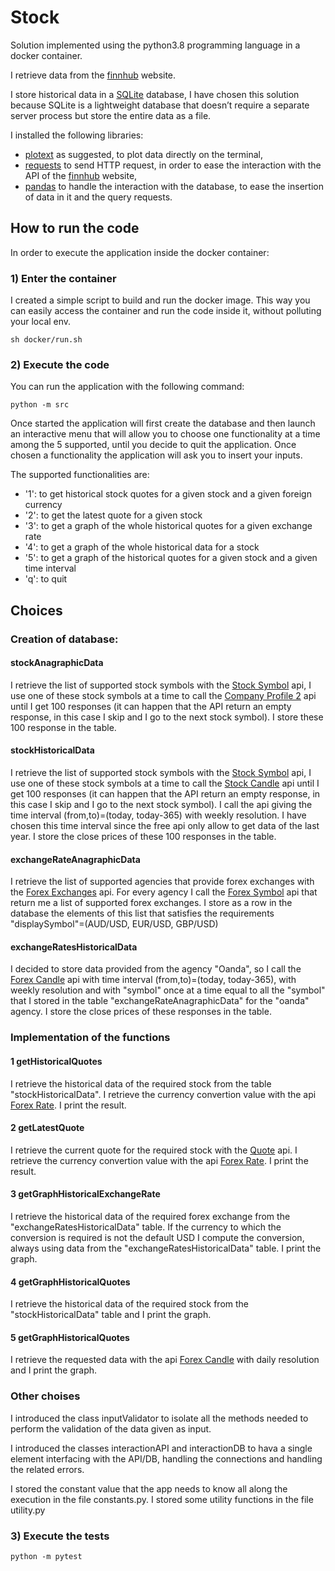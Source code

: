 # Stock

Solution implemented using the python3.8 programming language in a docker container.

I retrieve data from the [finnhub](https://finnhub.io/docs/api#forex-symbols) website.

I store historical data in a [SQLite](https://docs.python.org/3/library/sqlite3.html) database, I have chosen this solution because SQLite is a lightweight database that doesn’t require a separate server process but store the entire data as a file.

I installed the following libraries:
* [plotext](https://pypi.org/project/plotext/) as suggested, to plot data directly on the terminal,
* [requests](https://pypi.org/project/requests/) to send HTTP request, in order to ease the interaction with the API of the [finnhub](https://finnhub.io/docs/api#forex-symbols) website,
* [pandas](https://pypi.org/project/pandas/) to handle the interaction with the database, to ease the insertion of data in it and the query requests.

## How to run the code
In order to execute the application inside the docker container:
### 1) Enter the container
I created a simple script to build and run the docker image. This way you can easily access the container and run the code inside it, without polluting your local env.
```
sh docker/run.sh
```
### 2) Execute the code
You can run the application with the following command:
```
python -m src
```
Once started the application will first create the database and then launch an interactive menu that will allow you to choose one functionality at a time among the 5 supported, until you decide to quit the application.
Once chosen a functionality the application will ask you to insert your inputs.

The supported functionalities are:
- '1': to get historical stock quotes for a given stock and a given foreign currency
- '2': to get the latest quote for a given stock
- '3': to get a graph of the whole historical quotes for a given exchange rate
- '4': to get a graph of the whole historical data for a stock
- '5': to get a graph of the historical quotes for a given stock and a given time interval
- 'q': to quit

## Choices

### Creation of database:

#### stockAnagraphicData
I retrieve the list of supported stock symbols with the [Stock Symbol](https://finnhub.io/docs/api#stock-symbols) api, I use one of these stock symbols at a time to call the [Company Profile 2](https://finnhub.io/docs/api#company-profile2) api until I get 100 responses (it can happen that the API return an empty response, in this case I skip and I go to the next stock symbol). I store these 100 response in the table.

#### stockHistoricalData
I retrieve the list of supported stock symbols with the [Stock Symbol](https://finnhub.io/docs/api#stock-symbols) api, I use one of these stock symbols at a time to call the [Stock Candle](https://finnhub.io/docs/api#stock-candles) api until I get 100 responses (it can happen that the API return an empty response, in this case I skip and I go to the next stock symbol). 
I call the api giving the time interval (from,to)=(today, today-365) with weekly resolution. I have chosen this time interval since the free api only allow to get data of the last year.
I store the close prices of these 100 responses in the table.

#### exchangeRateAnagraphicData
I retrieve the list of supported agencies that provide forex exchanges with the [Forex Exchanges](https://finnhub.io/docs/api#forex-exchanges) api. For every agency I call the [Forex Symbol](https://finnhub.io/docs/api#forex-symbols) api that return me a list of supported forex exchanges. I store as a row in the database the elements of this list that satisfies the requirements "displaySymbol"=(AUD/USD, EUR/USD, GBP/USD)

#### exchangeRatesHistoricalData
I decided to store data provided from the agency "Oanda", so I call the [Forex Candle](https://finnhub.io/docs/api#forex-candles) api with time interval (from,to)=(today, today-365), with weekly resolution and with "symbol" once at a time equal to all the "symbol" that I stored in the table "exchangeRateAnagraphicData" for the "oanda" agency.
I store the close prices of these responses in the table.

### Implementation of the functions

#### 1 getHistoricalQuotes
I retrieve the historical data of the required stock from the table "stockHistoricalData". I retrieve the currency convertion value with the api [Forex Rate](https://finnhub.io/docs/api#forex-rates). I print the result.

#### 2 getLatestQuote
I retrieve the current quote for the required stock with the [Quote](https://finnhub.io/docs/api#quote) api. I retrieve the currency convertion value with the api [Forex Rate](https://finnhub.io/docs/api#forex-rates). I print the result.

#### 3 getGraphHistoricalExchangeRate
I retrieve the historical data of the required forex exchange from the "exchangeRatesHistoricalData" table. 
If the currency to which the conversion is required is not the default USD I compute the conversion, always using data from the "exchangeRatesHistoricalData" table.
I print the graph.

#### 4 getGraphHistoricalQuotes
I retrieve the historical data of the required stock from the "stockHistoricalData" table and I print the graph.

#### 5 getGraphHistoricalQuotes
I retrieve the requested data with the api [Forex Candle](https://finnhub.io/docs/api#forex-candles) with daily resolution and I print the graph.

### Other choises
I introduced the class inputValidator to isolate all the methods needed to perform the validation of the data given as input.

I introduced the classes interactionAPI and interactionDB to hava a single element interfacing with the API/DB, handling the connections and handling the related errors.

I stored the constant value that the app needs to know all along the execution in the file constants.py. I stored some utility functions in the file utility.py


### 3) Execute the tests
```
python -m pytest
```